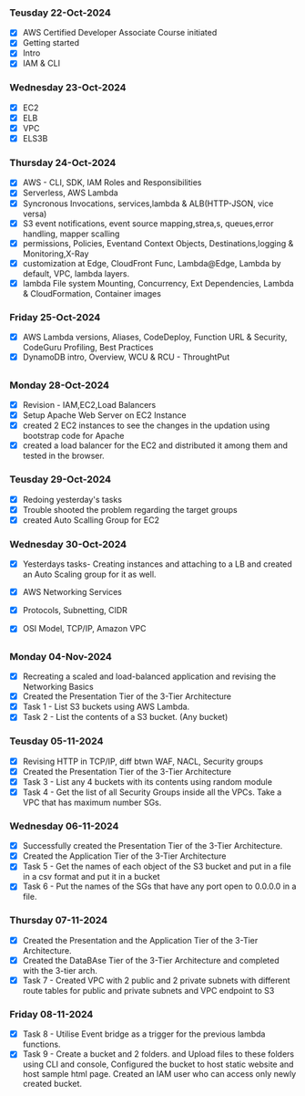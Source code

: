 ### Teusday 22-Oct-2024
- [x] AWS Certified Developer Associate Course initiated
- [x] Getting started
- [x] Intro
- [x] IAM & CLI

### Wednesday 23-Oct-2024
- [x] EC2
- [x] ELB
- [x] VPC
- [x] ELS3B

### Thursday 24-Oct-2024
- [x] AWS - CLI, SDK, IAM Roles and Responsibilities
- [x] Serverless, AWS Lambda 
- [x] Syncronous Invocations, services,lambda & ALB(HTTP-JSON, vice versa)
- [x] S3 event notifications, event source mapping,strea,s, queues,error handling, mapper scalling
- [x] permissions, Policies, Eventand Context Objects, Destinations,logging & Monitoring,X-Ray
- [x] customization at Edge, CloudFront Func, Lambda@Edge, Lambda by default, VPC, lambda layers.
- [x] lambda File system Mounting, Concurrency, Ext Dependencies, Lambda & CloudFormation, Container images

### Friday 25-Oct-2024
- [x] AWS Lambda versions, Aliases, CodeDeploy, Function URL & Security, CodeGuru Profiling, Best Practices
- [x] DynamoDB intro, Overview, WCU & RCU - ThroughtPut

##

### Monday 28-Oct-2024
- [x] Revision - IAM,EC2,Load Balancers
- [x] Setup Apache Web Server on EC2 Instance 
- [x] created 2 EC2 instances to see the changes in the updation using bootstrap code for Apache
- [x] created a load balancer for the EC2 and distributed it among them and tested in the browser.

### Teusday 29-Oct-2024
- [x] Redoing yesterday's tasks
- [x] Trouble shooted the problem regarding the target groups
- [x] created Auto Scalling Group for EC2

### Wednesday 30-Oct-2024
- [x] Yesterdays tasks- Creating instances and attaching to a LB and created an Auto Scaling group for it as well.
- [x] AWS Networking Services
- [x] Protocols, Subnetting, CIDR
- [x] OSI Model, TCP/IP, Amazon VPC


##


### Monday 04-Nov-2024
- [x] Recreating a scaled and load-balanced application and revising the Networking Basics
- [x] Created the Presentation Tier of the 3-Tier Architecture
- [x] Task 1 - List S3 buckets using AWS Lambda.
- [x] Task 2 - List the contents of a S3 bucket. (Any bucket)

### Teusday 05-11-2024
- [x] Revising HTTP in TCP/IP, diff btwn WAF, NACL, Security groups
- [x] Created the Presentation Tier of the 3-Tier Architecture
- [x] Task 3 - List any 4 buckets with its contents using random module
- [x] Task 4 - Get the list of all Security Groups inside all the VPCs. Take a VPC that has maximum number SGs.

### Wednesday 06-11-2024
- [x] Successfully created the Presentation Tier of the 3-Tier Architecture.
- [x] Created the Application Tier of the 3-Tier Architecture
- [x] Task 5 - Get the names of each object of the S3 bucket and put in a file in a csv format and put it in a bucket
- [x] Task 6 - Put the names of the SGs that have any port open to 0.0.0.0 in a file.

### Thursday 07-11-2024
- [x] Created the Presentation and the Application Tier of the 3-Tier Architecture.
- [x] Created the DataBAse Tier of the 3-Tier Architecture and completed with the 3-tier arch.
- [x] Task 7 - Created VPC with 2 public and 2 private subnets with different route tables for public and private subnets and  VPC endpoint to S3

### Friday 08-11-2024
- [x] Task 8 - Utilise Event bridge as a trigger for the previous lambda functions.
- [x] Task 9 - Create a bucket and 2 folders. and Upload files to these folders using CLI and console, Configured the bucket to host static website and host sample html page. Created an IAM user who can access only newly created bucket.
